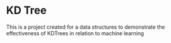 # KD Tree
This is a project created for a data structures to demonstrate the effectiveness of KDTrees in relation to machine learning
